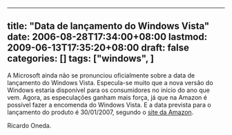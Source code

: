 
---
title: "Data de lançamento do Windows Vista"
date: 2006-08-28T17:34:00+08:00
lastmod: 2009-06-13T17:35:20+08:00
draft: false
categories: []
tags: ["windows", ]
---


A Microsoft ainda não se pronunciou oficialmente sobre a data de lançamento do Windows Vista. Especula-se muito que a nova versão do Windows estaria disponível para os consumidores no início do ano que vem. Agora, as especulações ganham mais força, já que na Amazon é possível fazer a encomenda do Windows Vista. E a data prevista para o lançamento do produto é 30/01/2007, segundo o [site da Amazon](http://www.amazon.com/s/ref=sr_nr_i_2/103-8171045-6471811?ie=UTF8&keywords=Windows%20Vista&rh=i%3Aaps%2Ck%3AWindows%20Vista%2Ci%3Asoftware&page=1).

Ricardo Oneda.

